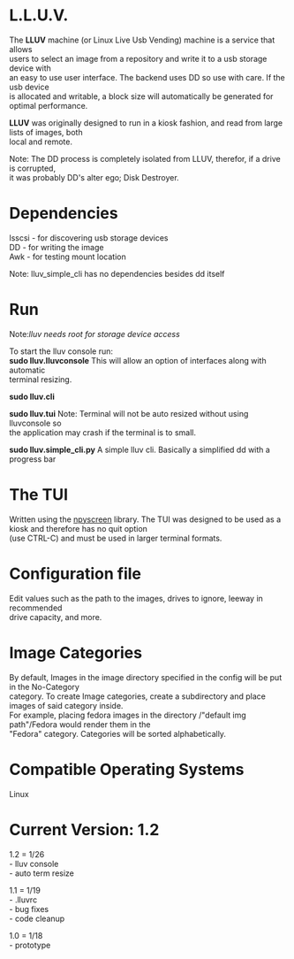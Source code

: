 # L.L.U.V.
The **LLUV** machine (or Linux Live Usb Vending) machine is a service that allows <br />
users to select an image from a repository and write it to a usb storage device with <br />
an easy to use user interface. The backend uses DD so use with care. If the usb device <br />
is allocated and writable, a block size will automatically be generated for  <br />
optimal performance.

**LLUV** was originally designed to run in a kiosk fashion, and read from large lists of images, both <br />
local and remote.<br />

Note: The DD process is completely isolated from LLUV, therefor, if a drive is corrupted, <br />
it was probably DD's alter ego; Disk Destroyer.

# Dependencies
lsscsi - for discovering usb storage devices <br />
DD - for writing the image <br />
Awk - for testing mount location <br />

Note: lluv_simple_cli has no dependencies besides dd itself

# Run
Note:_lluv needs root for storage device access_ <br />

To start the lluv console run:<br />
**sudo lluv.lluvconsole**  This will allow an option of interfaces along with automatic<br />
terminal resizing. <br />

**sudo lluv.cli**  <br />

**sudo lluv.tui** Note: Terminal will not be auto resized without using lluvconsole so<br />
the application may crash if the terminal is to small.<br />

**sudo lluv.simple_cli.py** A simple lluv cli. Basically a simplified dd with a progress bar <br />

# The TUI
Written using the [npyscreen](https://github.com/pfalcon-mirrors/npyscreen "npyscreen") library.
The TUI was designed to be used as a kiosk and therefore has no quit option <br />
(use CTRL-C) and must be used in larger terminal formats.

# Configuration file
Edit values such as the path to the images, drives to ignore, leeway in recommended <br />
drive capacity, and more.

# Image Categories
By default, Images in the image directory specified in the config will be put in the No-Category <br />
category. To create Image categories, create a subdirectory and place images of said category inside. <br />
For example, placing fedora images in the directory /"default img path"/Fedora would render them in the <br />
"Fedora" category. Categories will be sorted alphabetically.

# Compatible Operating Systems
Linux

# Current Version: 1.2
1.2 = 1/26<br />
    - lluv console <br />
    - auto term resize <br />

1.1 = 1/19<br />
    - .lluvrc<br />
    - bug fixes<br />
    - code cleanup<br />

1.0 = 1/18<br />
    - prototype<br />
